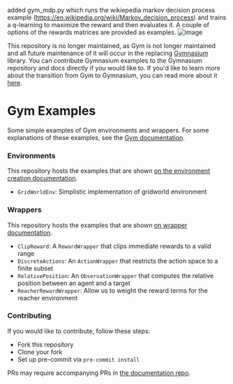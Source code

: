 added gym_mdp.py which runs the wikiepedia markov decision process example (https://en.wikipedia.org/wiki/Markov_decision_process) and trains a q-learning to maximize the reward and then evaluates it. A couple of options of the rewards matrices are provided as examples.
![image](https://github.com/pfoytik/gym-examples/assets/30268344/da35fb32-cf9d-4793-bf3c-5b27e53cbb99)

This repository is no longer maintained, as Gym is not longer maintained and all future maintenance of it will occur in the replacing [Gymnasium](https://github.com/Farama-Foundation/Gymnasium) library. You can contribute Gymnasium examples to the Gymnasium repository and docs directly if you would like to. If you'd like to learn more about the transition from Gym to Gymnasium, you can read more about it [here](https://farama.org/Announcing-The-Farama-Foundation).

# Gym Examples
Some simple examples of Gym environments and wrappers.
For some explanations of these examples, see the [Gym documentation](https://gymnasium.farama.org).

### Environments
This repository hosts the examples that are shown [on the environment creation documentation](https://gymnasium.farama.org/tutorials/environment_creation/).
- `GridWorldEnv`: Simplistic implementation of gridworld environment

### Wrappers
This repository hosts the examples that are shown [on wrapper documentation](https://gymnasium.farama.org/api/wrappers/).
- `ClipReward`: A `RewardWrapper` that clips immediate rewards to a valid range
- `DiscreteActions`: An `ActionWrapper` that restricts the action space to a finite subset
- `RelativePosition`: An `ObservationWrapper` that computes the relative position between an agent and a target
- `ReacherRewardWrapper`: Allow us to weight the reward terms for the reacher environment

### Contributing
If you would like to contribute, follow these steps:
- Fork this repository
- Clone your fork
- Set up pre-commit via `pre-commit install`

PRs may require accompanying PRs in [the documentation repo](https://github.com/Farama-Foundation/Gymnasium/tree/main/docs).

